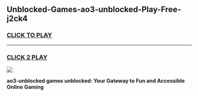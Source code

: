 
## Unblocked-Games-ao3-unblocked-Play-Free-j2ck4
<h3>
<a href="https://premium76.site?title=ao3-unblocked&ref=20M">CLICK TO PLAY</a></h3>
<hr>

<h3>
<a href="https://premium76.site?title=ao3-unblocked&ref=20M">CLICK 2 PLAY</a>
  
</h3>

<a href="https://premium76.site?title=ao3-unblocked&ref=19M"><img src="https://clearcache.store/games.png"></a>


**ao3-unblocked games unblocked: Your Gateway to Fun and Accessible Online Gaming**
